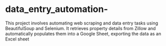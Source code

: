 # data_entry_automation-
This project involves automating web scraping and data entry tasks using BeautifulSoup and Selenium. It retrieves property details from Zillow and automatically populates them into a Google Sheet, exporting the data as an Excel sheet
